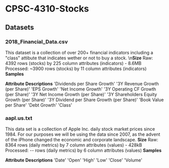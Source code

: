 # CPSC-4310-Stocks

## Datasets
### 2018_Financial_Data.csv ###
This dataset is a collection of over 200+ financial indicators including a "class" attibute that indicates wether or not to buy a stock.
\n**Size** 
Raw: 4392 rows (stocks) by 225 column attributes (indicators) - 8.6MB
Processed: ~3900 rows (stocks) by 11 column attributes (indicators) 
**Samples** 

**Attribute Descriptions** 
'Dividends per Share Growth' 
'3Y Revenue Growth (per Share)' 
'EPS Growth'
'Net Income Growth'
'3Y Operating CF Growth (per Share)'
'3Y Net Income Growth (per Share)'
'3Y Shareholders Equity Growth (per Share)'
'3Y Dividend per Share Growth (per Share)'
'Book Value per Share'
'Debt Growth'
'Class'

### aapl.us.txt ###
This data set is a collection of Apple Inc. daily stock market prices since 1984. For our purposes we will be using the data since 2007, as the advent of the iPhone changed the economic and corporate landscape. 
**Size**
Raw: 8364 rows (daily metrics) by 7 column attributes (values) - 428kB
Processed: -- rows (daily metrics) by 6 column attributes (values) 
**Samples**

**Attribute Descriptions**
'Date'
'Open'
'High'
'Low'
'Close'
'Volume'
